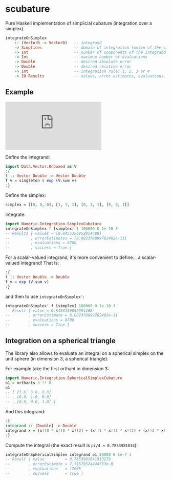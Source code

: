# scubature

Pure Haskell implementation of simplicial cubature (integration over a simplex).

```haskell
integrateOnSimplex
    :: (VectorD -> VectorD)   -- integrand
    -> Simplices              -- domain of integration (union of the simplices)
    -> Int                    -- number of components of the integrand
    -> Int                    -- maximum number of evaluations
    -> Double                 -- desired absolute error
    -> Double                 -- desired relative error
    -> Int                    -- integration rule: 1, 2, 3 or 4
    -> IO Results             -- values, error estimates, evaluations, success
```

## Example

![equation](http://latex.codecogs.com/gif.latex?%5Cint_0%5E1%5Cint_0%5Ex%5Cint_0%5Ey%5Cexp%28x+y+z%29%5C,%5Cmathrm%7Bd%7Dz%5C,%5Cmathrm%7Bd%7Dy%5C,%5Cmathrm%7Bd%7Dx=%5Cfrac%7B1%7D%7B6%7D%28e-1%29%5E3%5Capprox%20.8455356853)

Define the integrand:

```haskell
import Data.Vector.Unboxed as V
:{
f :: Vector Double -> Vector Double
f v = singleton $ exp (V.sum v)
:}
```

Define the simplex:

```haskell
simplex = [[0, 0, 0], [1, 1, 1], [0, 1, 1], [0, 0, 1]]
```

Integrate:

```haskell
import Numeric.Integration.SimplexCubature
integrateOnSimplex f [simplex] 1 100000 0 1e-10 3
-- Results { values = [0.8455356852954488]
--         , errorEstimates = [8.082378899762402e-11]
--         , evaluations = 8700
--         , success = True }
```

For a scalar-valued integrand, it's more convenient to define... a scalar-valued
integrand! That is:

```haskell
:{
f :: Vector Double -> Double
f v = exp (V.sum v)
:}
```

and then to use `integrateOnSimplex'`:

```haskell
integrateOnSimplex' f [simplex] 100000 0 1e-10 3
-- Result { value = 0.8455356852954488
--        , errorEstimate = 8.082378899762402e-11
--        , evaluations = 8700
--        , success = True }
```

## Integration on a spherical triangle

The library also allows to evaluate an integral on a spherical simplex on the
unit sphere (in dimension 3, a spherical triangle).

For example take the first orthant in dimension 3:

```haskell
import Numeric.Integration.SphericalSimplexCubature
o1 = orthants 3 !! 0
o1
-- [ [1.0, 0.0, 0.0]
-- , [0.0, 1.0, 0.0]
-- , [0.0, 0.0, 1.0] ]
```

And this integrand:

```haskell
:{
integrand :: [Double] -> Double
integrand x = (x!!0 * x!!0 * x!!2) + (x!!1 * x!!1 * x!!2) + (x!!2 * x!!2 * x!!2)
:}
```

Compute the integral (the exact result is `pi/4 ≈ 0.7853981634`):

```haskell
integrateOnSphericalSimplex integrand o1 20000 0 1e-7 3
-- Result { value         = 0.7853981641913279
--        , errorEstimate = 7.71579524444753e-8
--        , evaluations   = 17065
--        , success       = True }
```
